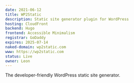 ```yaml
---
date: 2021-06-12
title: WP2Static
description: Static site generator plugin for WordPress
hosting: CloudFront
backend: Hugo
frontend: Accessible Minimalism
registrar: GoDaddy
expires: 2025-07-14 
naked-domain: wp2static.com
www: https://wp2static.com
status: Live
owner: Leon
---
```


The developer-friendly WordPress static site generator.

